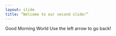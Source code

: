```yaml
---
layout: slide
title: “Welcome to our second slide!”
---
```

Good Morning World
Use the left arrow to go back!
